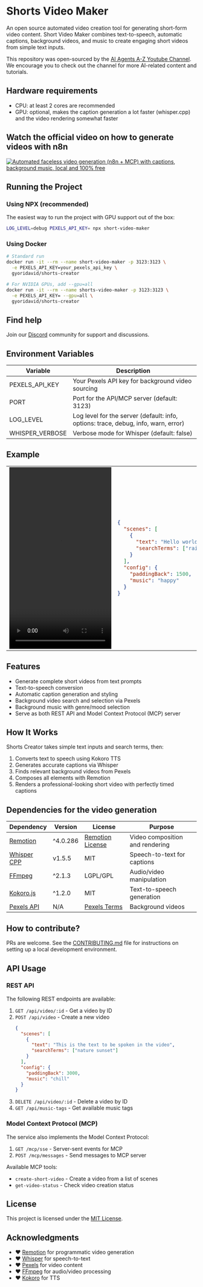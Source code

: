 # Shorts Video Maker

An open source automated video creation tool for generating short-form video content. Short Video Maker combines text-to-speech, automatic captions, background videos, and music to create engaging short videos from simple text inputs.

This repository was open-sourced by the [AI Agents A-Z Youtube Channel](https://www.youtube.com/channel/UCloXqLhp_KGhHBe1kwaL2Tg). We encourage you to check out the channel for more AI-related content and tutorials.

## Hardware requirements

- CPU: at least 2 cores are recommended
- GPU: optional, makes the caption generation a lot faster (whisper.cpp) and the video rendering somewhat faster

## Watch the official video on how to generate videos with n8n

[![Automated faceless video generation (n8n + MCP) with captions, background music, local and 100% free](https://img.youtube.com/vi/jzsQpn-AciM/0.jpg)](https://www.youtube.com/watch?v=jzsQpn-AciM)

## Running the Project

### Using NPX (recommended)

The easiest way to run the project with GPU support out of the box:

```bash
LOG_LEVEL=debug PEXELS_API_KEY= npx short-video-maker
```

### Using Docker

```bash
# Standard run
docker run -it --rm --name short-video-maker -p 3123:3123 \
  -e PEXELS_API_KEY=your_pexels_api_key \
  gyoridavid/shorts-creator

# For NVIDIA GPUs, add --gpu=all
docker run -it --rm --name shorts-video-maker -p 3123:3123 \
  -e PEXELS_API_KEY= --gpu=all \
  gyoridavid/shorts-creator
```

## Find help

Join our [Discord](https://discord.gg/G7FJVJQ6RE) community for support and discussions.

## Environment Variables

| Variable        | Description                                                                        |
| --------------- | ---------------------------------------------------------------------------------- |
| PEXELS_API_KEY  | Your Pexels API key for background video sourcing                                  |
| PORT            | Port for the API/MCP server (default: 3123)                                        |
| LOG_LEVEL       | Log level for the server (default: info, options: trace, debug, info, warn, error) |
| WHISPER_VERBOSE | Verbose mode for Whisper (default: false)                                          |

## Example

<table>
  <tr>
    <td>
    <video src="https://github.com/user-attachments/assets/bb7ce80f-e6e1-44e5-ba4e-9b13d917f55b" width="270" height="480"></video>
    </td>
<td>

```json
{
  "scenes": [
    {
      "text": "Hello world! Enjoy using this tool to create awesome AI workflows",
      "searchTerms": ["rainbow"]
    }
  ],
  "config": {
    "paddingBack": 1500,
    "music": "happy"
  }
}
```

</td>
  </tr>
</table>

## Features

- Generate complete short videos from text prompts
- Text-to-speech conversion
- Automatic caption generation and styling
- Background video search and selection via Pexels
- Background music with genre/mood selection
- Serve as both REST API and Model Context Protocol (MCP) server

## How It Works

Shorts Creator takes simple text inputs and search terms, then:

1. Converts text to speech using Kokoro TTS
2. Generates accurate captions via Whisper
3. Finds relevant background videos from Pexels
4. Composes all elements with Remotion
5. Renders a professional-looking short video with perfectly timed captions

## Dependencies for the video generation

| Dependency                                             | Version  | License                                                                           | Purpose                         |
| ------------------------------------------------------ | -------- | --------------------------------------------------------------------------------- | ------------------------------- |
| [Remotion](https://remotion.dev/)                      | ^4.0.286 | [Remotion License](https://github.com/remotion-dev/remotion/blob/main/LICENSE.md) | Video composition and rendering |
| [Whisper CPP](https://github.com/ggml-org/whisper.cpp) | v1.5.5   | MIT                                                                               | Speech-to-text for captions     |
| [FFmpeg](https://ffmpeg.org/)                          | ^2.1.3   | LGPL/GPL                                                                          | Audio/video manipulation        |
| [Kokoro.js](https://www.npmjs.com/package/kokoro-js)   | ^1.2.0   | MIT                                                                               | Text-to-speech generation       |
| [Pexels API](https://www.pexels.com/api/)              | N/A      | [Pexels Terms](https://www.pexels.com/license/)                                   | Background videos               |

## How to contribute?

PRs are welcome.
See the [CONTRIBUTING.md](CONTRIBUTING.md) file for instructions on setting up a local development environment.

## API Usage

### REST API

The following REST endpoints are available:

1. `GET /api/video/:id` - Get a video by ID
2. `POST /api/video` - Create a new video
   ```json
   {
     "scenes": [
       {
         "text": "This is the text to be spoken in the video",
         "searchTerms": ["nature sunset"]
       }
     ],
     "config": {
       "paddingBack": 3000,
       "music": "chill"
     }
   }
   ```
3. `DELETE /api/video/:id` - Delete a video by ID
4. `GET /api/music-tags` - Get available music tags

### Model Context Protocol (MCP)

The service also implements the Model Context Protocol:

1. `GET /mcp/sse` - Server-sent events for MCP
2. `POST /mcp/messages` - Send messages to MCP server

Available MCP tools:

- `create-short-video` - Create a video from a list of scenes
- `get-video-status` - Check video creation status

## License

This project is licensed under the [MIT License](LICENSE).

## Acknowledgments

- ❤️ [Remotion](https://remotion.dev/) for programmatic video generation
- ❤️ [Whisper](https://github.com/ggml-org/whisper.cpp) for speech-to-text
- ❤️ [Pexels](https://www.pexels.com/) for video content
- ❤️ [FFmpeg](https://ffmpeg.org/) for audio/video processing
- ❤️ [Kokoro](https://github.com/hexgrad/kokoro) for TTS
